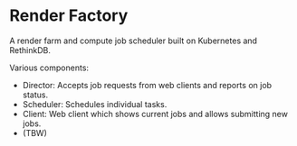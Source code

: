 # Render Factory

A render farm and compute job scheduler built on Kubernetes and RethinkDB.

Various components:

* Director: Accepts job requests from web clients and reports on job status.
* Scheduler: Schedules individual tasks.
* Client: Web client which shows current jobs and allows submitting new jobs.
* (TBW)
